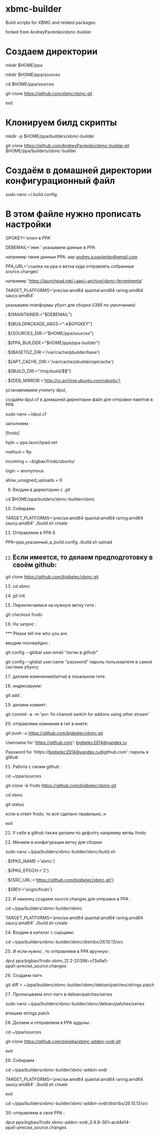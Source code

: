 xbmc-builder
============

Build scripts for XBMC and related packages.

forked from AndreyPavlenko/xbmc-builder

#  Создаем директории

mkdir $HOME/ppa

mkdir $HOME/ppa/sources

cd $HOME/ppa/sources

git clone https://github.com/xbmc/xbmc.git

exit

#  Клонируем билд скрипты

mkdir -p $HOME/ppa/builders/xbmc-builder

git clone https://github.com/AndreyPavlenko/xbmc-builder.git $HOME/ppa/builders/xbmc-builder

# Cоздаём в домашней директории конфигурационный файл 

sudo nano  ~/.build.config

# В этом файле нужно прописать настройки 

GPGKEY='ключ в РРА' 

DEBEMAIL='имя <e-mail>' указываем данные в РРА 

например такие данные РРА: aap <andrey.a.pavlenko@gmail.com>

PPA_URL='ссылка на рра и ветка куда отправлять собранные source.changes'

например 'https://launchpad.net/~aap/+archive/xbmc-fernetmenta'

TARGET_PLATFORMS='precise:amd64 quantal:amd64 raring:amd64 saucy:amd64'

указываем платформы убунт для сборки (i386 по умолчанию)

: ${MAINTAINER:="$DEBEMAIL"}

: ${BUILDPACKAGE_ARGS:="-k$GPGKEY"}

: ${SOURCES_DIR:="$HOME/ppa/sources"}

: ${PPA_BUILDER:="$HOME/ppa/ppa-builder"}

: ${BASETGZ_DIR:='/var/cache/pbuilder/base'}

: ${APT_CACHE_DIR:='/var/cache/pbuilder/aptcache'}

: ${BUILD_DIR:="/tmp/build/$$"}

: ${DEB_MIRROR:='http://ru.archive.ubuntu.com/ubuntu'}

устанавливаем утилиту dput,

создаём dput.cf в домашней директории файл для отправки пакетов в РРА

sudo nano  ~/dput.cf

заполняем :

[frodo] 

fqdn = ppa.launchpad.net 

method = ftp 

incoming = ~bigbax/frodo/ubuntu/ 

login = anonymous 

allow_unsigned_uploads = 0
  
9. Входим в директорию с .git

cd $HOME/ppa/builders/xbmc-builder/xbmc

10. Собираем:

TARGET_PLATFORMS='precise:amd64 quantal:amd64 raring:amd64 saucy:amd64' ./build.sh create

11. Отправляем в РРА 6

PPA=рра_указанный_в_build.config ./build.sh upload

12. ## Если имеется, то делаем предподготовку в своём github:

git clone https://github.com/bigbelec/xbmc.git

13. cd xbmc

14. git init

15. Переключаемся на нужную ветку гита :

git checkout frodo

16. На запрос :

*** Please tell me who you are.

вводим поочерёдно :

git config --global user.email "логин в github"

git config --global user.name "password" пароль пользователя в самой системе убунту

17. делаем изменения(патчи) в локальном гите

18. индексируем:

git add .

19. делаем коммит:

git commit -a -m 'pvr: fix channel switch for addons using other stream'

20. отправляем измнения в гит в инете:

git push -u https://github.com/bigbelec/xbmc.git

Username for 'https://github.com': bigbelec2014@yandex.ru

Password for 'https://bigbelec2014@yandex.ru@github.com':  пароль в github

21. Работа с своим github :

cd ~/ppa/sources

git clone -b frodo https://github.com/bigbelec/xbmc.git

cd xbmc

git status

если в ответ frodo, то всё сделано правильно,   и

exit

21. У себя в github также делаем по дефолту например ветвь frodo

22. Меняем в конфигурации ветку для сборки:

sudo nano ~/ppa/builders/xbmc-builder/xbmc/build.sh 

: ${PKG_NAME:='xbmc'}

: ${PKG_EPOCH:='2'}

: ${SRC_URL:='https://github.com/bigbelec/xbmc.git'}

: ${REV:='origin/frodo'}

23. И наконец создаем source.changes для отправки в РРА :

cd ~/ppa/builders/xbmc-builder/xbmc

TARGET_PLATFORMS='precise:amd64 quantal:amd64 raring:amd64 saucy:amd64' ./build.sh create


24. Входим в каталог с сырцами: 

cd ~/ppa/builders/xbmc-builder/xbmc/distribs/26.10.13/src

25. И если нужно , то отправляем в РРА вручную :

dput ppa:bigbax/frodo xbmc_12.2-20398~cf3a9a5-ppa1~precise_source.changes

26. Создаем патч.

git diff > ~/ppa/builders/xbmc-builder/xbmc/debian/patches/strings.patch

27. Прописываем этот патч в debian/patches/series

sudo nano ~/ppa/builders/xbmc-builder/xbmc/debian/patches/series

впишем strings.patch

28. Делаем и отправляем в РРА аддоны :

cd ~/ppa/sources

git clone https://github.com/pipelka/xbmc-addon-xvdr.git

exit

29. Собираем : 

cd ~/ppa/builders/xbmc-builder/xbmc-addon-xvdr

TARGET_PLATFORMS='precise:amd64 quantal:amd64 raring:amd64 saucy:amd64' ./build.sh create

exit

cd ~/ppa/builders/xbmc-builder/xbmc-addon-xvdr/distribs/26.10.13/src

30: отправляем в своё РРА :

dput ppa:bigbax/frodo xbmc-addon-xvdr_0.9.8-361~acd4e14-ppa1~precise_source.changes
